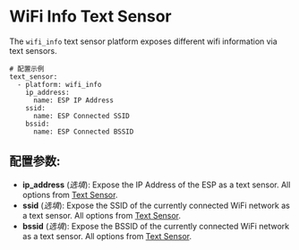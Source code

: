 # WiFi Info Text Sensor

The `wifi_info` text sensor platform exposes different wifi information via text sensors.

```
# 配置示例
text_sensor:
  - platform: wifi_info
    ip_address:
      name: ESP IP Address
    ssid:
      name: ESP Connected SSID
    bssid:
      name: ESP Connected BSSID
```

## 配置参数:

- **ip_address** (*选填*): Expose the IP Address of the ESP as a text sensor. All options from [Text Sensor](https://esphome.io/components/text_sensor/index.html#config-text-sensor).
- **ssid** (*选填*): Expose the SSID of the currently connected WiFi network as a text sensor. All options from [Text Sensor](https://esphome.io/components/text_sensor/index.html#config-text-sensor).
- **bssid** (*选填*): Expose the BSSID of the currently connected WiFi network as a text sensor. All options from [Text Sensor](https://esphome.io/components/text_sensor/index.html#config-text-sensor).